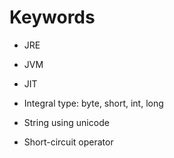 # Keywords

- JRE
- JVM
- JIT

- Integral type: byte, short, int, long

- String using unicode

- Short-circuit operator
